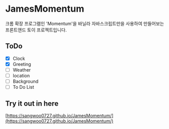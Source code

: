 # JamesMomentum

크롬 확장 프로그램인 'Momentum'을 바닐라 자바스크립트만을 사용하여 만들어보는 프론트앤드 토이 프로젝트입니다.

## ToDo

- [x] Clock
- [x] Greeting
- [ ] Weather
- [ ] location
- [ ] Background
- [ ] To Do List

## Try it out in here
[https://sangwoo0727.github.io/JamesMomentum/](https://sangwoo0727.github.io/JamesMomentum/)
